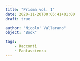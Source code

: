 ```yaml
---
title: "Prisma vol. 1"
date: 2020-11-20T00:05:41+01:00
draft: true

author: "Nicolo' Vallarano"
object: "Book"

tags:
    - Racconti
    - Fantascienza
---
```

